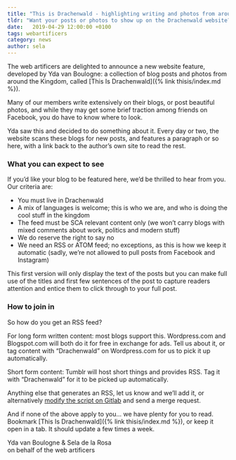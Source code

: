 ```yaml
---
title: "This is Drachenwald - highlighting writing and photos from around the Kingdom"
tldr: "Want your posts or photos to show up on the Drachenwald website? Publish it somewhere with an RSS feed and tell us about it."
date:   2019-04-29 12:00:00 +0100
tags: webartificers
category: news
author: sela
---
```

The web artificers are delighted to announce a new website feature, developed by Yda van Boulogne: a collection of blog posts and photos from around the Kingdom, called [This Is Drachenwald]({% link thisis/index.md %}).

Many of our members write extensively on their blogs, or post beautiful photos, and while they may get some brief traction among friends on Facebook, you do have to know where to look.

Yda saw this and decided to do something about it. Every day or two, the website scans these blogs for new posts, and features a paragraph or so here, with a link back to the author’s own site to read the rest.

### What you can expect to see

If you’d like your blog to be featured here, we’d be thrilled to hear from you. Our criteria are:

- You must live in Drachenwald
- A mix of languages is welcome; this is who we are, and who is doing the cool stuff in the kingdom
- The feed must be SCA relevant content only (we won’t carry blogs with mixed comments about work, politics and modern stuff)
- We do reserve the right to say no
- We need an RSS or ATOM feed; no exceptions, as this is how we keep it automatic (sadly, we’re not allowed to pull posts from Facebook and Instagram)

This first version will only display the text of the posts but you can make full use of the titles and first few sentences of the post to capture readers attention and entice them to click through to your full post.

### How to join in

So how do you get an RSS feed?

For long form written content: most blogs support this. Wordpress.com and Blogspot.com will both do it for free in exchange for ads. Tell us about it, or tag content with “Drachenwald” on Wordpress.com for us to pick it up automatically.

Short form content: Tumblr will host short things and provides RSS. Tag it with “Drachenwald” for it to be picked up automatically.

Anything else that generates an RSS, let us know and we’ll add it, or alternatively [modify the script on Gitlab](https://gitlab.com/sca-drachenwald/sca-drachenwald.gitlab.io/blob/staging/_thisisdrachenwald/fetch_rss.py) and send a merge request.

And if none of the above apply to you... we have plenty for you to read. Bookmark [This Is Drachenwald]({% link thisis/index.md %}), or keep it open in a tab. It should update a few times a week.

Yda van Boulogne & Sela de la Rosa  
on behalf of the web artificers
